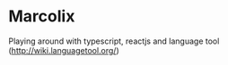 # Marcolix

Playing around with typescript, reactjs and language tool (http://wiki.languagetool.org/)